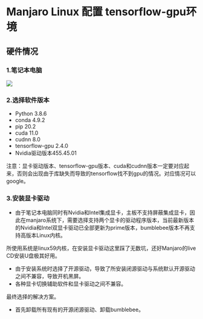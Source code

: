 # Manjaro Linux 配置 tensorflow-gpu环境

## 硬件情况

### 1.笔记本电脑

![](/home/peterchen/Pictures/Screenshots/system_info.png)

### 2.选择软件版本

- Python 3.8.6
- conda 4.9.2
- pip 20.2
- cuda 11.0
- cudnn 8.0
- tensorflow-gpu 2.4.0
- Nvidia驱动版本455.45.01

注意：显卡驱动版本、tensorflow-gpu版本、cuda和cudnn版本一定要对应起来，否则会出现由于库缺失而导致的tensorflow找不到gpu的情况。对应情况可以google。

### 3.安装显卡驱动

- 由于笔记本电脑同时有Nvidia和Intel集成显卡，主板不支持屏蔽集成显卡，因此在manjaro系统下，需要选择支持两个显卡的驱动程序版本，当前最新版本的Nvidia和Intel双显卡驱动已全部更新为prime版本，bumblebee版本不再支持高版本Linux内核。

所使用系统是linux59内核，在安装显卡驱动这里踩了无数坑，还好Manjaro的live CD安装U盘极其好用。

- 由于安装系统时选择了开源驱动，导致了所安装闭源驱动与系统默认开源驱动之间不兼容，导致开机黑屏。
- 各种显卡切换辅助软件和显卡驱动之间不兼容。

最终选择的解决方案。

- 首先卸载所有现有的开源闭源驱动、卸载bumblebee。